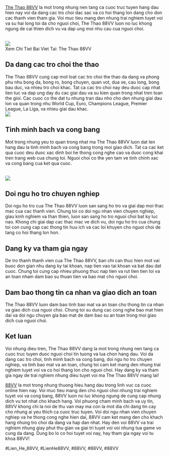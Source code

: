 <p><a href="https://88vv.llc/the-thao-88vv/">The Thao 88VV</a> la mot trong nhung nen tang ca cuoc truc tuyen hang dau hien nay voi da dang cac tro choi dac sac va co hoi thang lon dang cho don cac thanh vien tham gia. Voi muc tieu mang den nhung trai nghiem tuyet voi va su hai long toi da cho nguoi choi, The Thao 88VV luon no luc khong ngung de cai thien dich vu va dap ung moi nhu cau cua nguoi choi.</p><br><img src="https://88vv.llc/wp-content/uploads/2025/02/khong-the-bo-lo-e-sports-cuc-chat-tai-88vv.jpg"></br>
Xem Chi Tiet Bai Viet Tai: The Thao 88VV<h2>Da dang cac tro choi the thao</h2><p>The Thao 88VV cung cap mot loat cac tro choi the thao da dang va phong phu nhu bong da, bong ro, bong chuyen, quan vot, dua xe, cau long, bong bau duc, va nhieu tro choi khac. Tat ca cac tro choi nay deu duoc cap nhat lien tuc va dap ung day du cac giai dau va su kien quan trong nhat tren toan the gioi. Cac cuoc co the dat tu nhung tran dau nho cho den nhung giai dau lon va quan trong nhu World Cup, Euro, Champions League, Premier League, La Liga, va nhieu giai dau khac.<br><img src="https://88vv.llc/wp-content/uploads/2025/02/soi-keo-bong-da.jpg"></br><h2>Tinh minh bach va cong bang</h2><p>Mot trong nhung yeu to quan trong nhat ma The Thao 88VV luon dat len hang dau la tinh minh bach va cong bang trong moi giao dich. Tat ca cac ket qua cuoc deu duoc xac dinh boi he thong cong nghe cao va duoc cong khai tren trang web cua chung toi. Nguoi choi co the yen tam ve tinh chinh xac va cong bang cua ket qua cuoc.</p><br><img src="https://88vv.llc/wp-content/uploads/2025/02/tham-gia-choi-game-tai-88vv-uy-tin-luu-y-nhung-gi.jpg"></br><h2>Doi ngu ho tro chuyen nghiep</h2><p>Doi ngu ho tro cua The Thao 88VV luon san sang ho tro va giai dap moi thac mac cua cac thanh vien. Chung toi co doi ngu nhan vien chuyen nghiep, giau kinh nghiem va than thien, luon san sang ho tro nguoi choi bat ky luc nao. Khong chi giai dap cac thac mac ve dich vu, doi ngu ho tro cua chung toi con cung cap cac thong tin huu ich va cac loi khuyen cho nguoi choi de tang co hoi thang lon hon.<h2>Dang ky va tham gia ngay</h2><p>De tro thanh thanh vien cua The Thao 88VV, ban chi can thuc hien mot vai buoc don gian nhu dang ky tai khoan, nap tien vao tai khoan va bat dau dat cuoc. Chung toi cung cap nhieu phuong thuc nap tien va rut tien tien loi va an toan nham dam bao su thuan tien va bao mat cho nguoi choi.</p><h2>Dam bao thong tin ca nhan va giao dich an toan</h2><p>The Thao 88VV luon dam bao tinh bao mat va an toan cho thong tin ca nhan va giao dich cua nguoi choi. Chung toi su dung cac cong nghe bao mat hien dai va doi ngu chuyen gia bao mat de dam bao su an toan trong moi giao dich cua nguoi choi.<h2>Ket luan</h2><p>Voi nhung dieu tren, The Thao 88VV dang la mot trong nhung nen tang ca cuoc truc tuyen duoc nguoi choi tin tuong va lua chon hang dau. Voi da dang cac tro choi, tinh minh bach va cong bang, doi ngu ho tro chuyen nghiep, va tinh bao mat va an toan, chung toi cam ket mang den nhung trai nghiem tuyet voi va co hoi thang lon cho nguoi choi. Hay dang ky va tham gia ngay de trai nghiem nhung dieu tuyet voi ma The Thao 88VV mang lai!</p><p><a href="https://88vv.llc/">88VV</a> la mot trong nhung thuong hieu hang dau trong linh vuc ca cuoc online hien nay. Voi muc tieu mang den cho nguoi choi nhung trai nghiem tuyet voi va cong bang, 88VV luon no luc khong ngung de cung cap nhung dich vu tot nhat cho khach hang. Voi phuong cham minh bach va uy tin, 88VV khong chi la noi de thu van may ma con la mot dia chi dang tin cay cho nhung ai yeu thich ca cuoc truc tuyen. Voi doi ngu nhan vien chuyen nghiep va he thong cong nghe hien dai, 88VV cam ket mang den cho khach hang nhung tro choi da dang va hap dan nhat. Hay den voi 88VV va trai nghiem nhung giay phut thu gian va giai tri tuyet voi voi nhung tua game vo cung da dang. Dung bo lo co hoi tuyet voi nay, hay tham gia ngay voi tu khoa 88VV!</p>
#Lien_He_88VV, #LienHe88VV, #88VV, #88VV, #88VV
